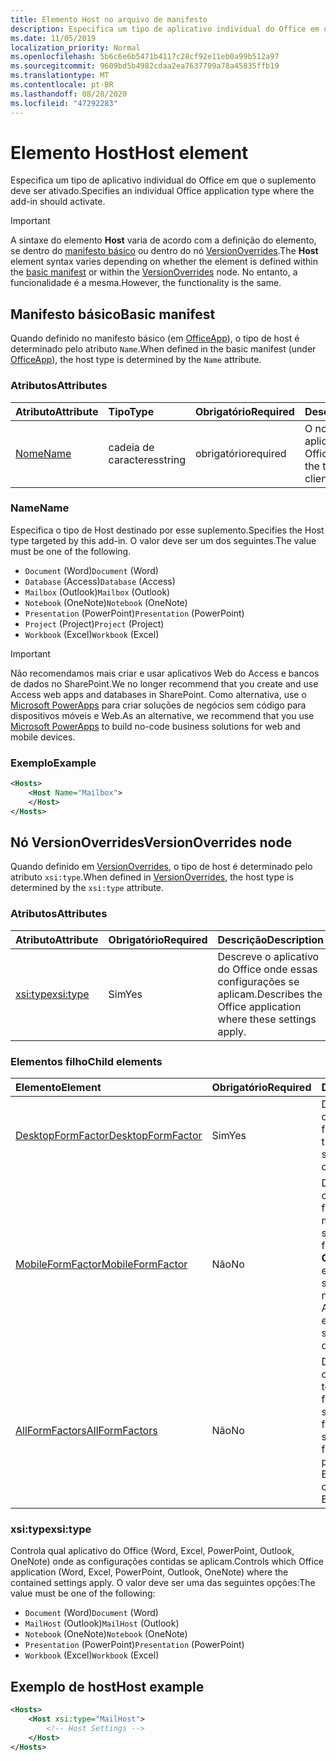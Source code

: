 ```yaml
---
title: Elemento Host no arquivo de manifesto
description: Especifica um tipo de aplicativo individual do Office em que o suplemento deve ser ativado.
ms.date: 11/05/2019
localization_priority: Normal
ms.openlocfilehash: 5b6c6e6b5471b4117c28cf92e11eb0a99b512a97
ms.sourcegitcommit: 9609bd5b4982cdaa2ea7637709a78a45835ffb19
ms.translationtype: MT
ms.contentlocale: pt-BR
ms.lasthandoff: 08/28/2020
ms.locfileid: "47292283"
---
```

# <a name="host-element"></a><span data-ttu-id="9cc92-103">Elemento Host</span><span class="sxs-lookup"><span data-stu-id="9cc92-103">Host element</span></span>

<span data-ttu-id="9cc92-104">Especifica um tipo de aplicativo individual do Office em que o suplemento deve ser ativado.</span><span class="sxs-lookup"><span data-stu-id="9cc92-104">Specifies an individual Office application type where the add-in should activate.</span></span>

> [!IMPORTANT]
> <span data-ttu-id="9cc92-105">A sintaxe do elemento **Host** varia de acordo com a definição do elemento, se dentro do [manifesto básico](#basic-manifest) ou dentro do nó [VersionOverrides](#versionoverrides-node).</span><span class="sxs-lookup"><span data-stu-id="9cc92-105">The **Host** element syntax varies depending on whether the element is defined within the [basic manifest](#basic-manifest) or within the [VersionOverrides](#versionoverrides-node) node.</span></span> <span data-ttu-id="9cc92-106">No entanto, a funcionalidade é a mesma.</span><span class="sxs-lookup"><span data-stu-id="9cc92-106">However, the functionality is the same.</span></span>  

## <a name="basic-manifest"></a><span data-ttu-id="9cc92-107">Manifesto básico</span><span class="sxs-lookup"><span data-stu-id="9cc92-107">Basic manifest</span></span>

<span data-ttu-id="9cc92-108">Quando definido no manifesto básico (em [OfficeApp](officeapp.md)), o tipo de host é determinado pelo atributo `Name`.</span><span class="sxs-lookup"><span data-stu-id="9cc92-108">When defined in the basic manifest (under [OfficeApp](officeapp.md)), the host type is determined by the `Name` attribute.</span></span>

### <a name="attributes"></a><span data-ttu-id="9cc92-109">Atributos</span><span class="sxs-lookup"><span data-stu-id="9cc92-109">Attributes</span></span>

| <span data-ttu-id="9cc92-110">Atributo</span><span class="sxs-lookup"><span data-stu-id="9cc92-110">Attribute</span></span>     | <span data-ttu-id="9cc92-111">Tipo</span><span class="sxs-lookup"><span data-stu-id="9cc92-111">Type</span></span>   | <span data-ttu-id="9cc92-112">Obrigatório</span><span class="sxs-lookup"><span data-stu-id="9cc92-112">Required</span></span> | <span data-ttu-id="9cc92-113">Descrição</span><span class="sxs-lookup"><span data-stu-id="9cc92-113">Description</span></span>                                      |
|:--------------|:-------|:---------|:-------------------------------------------------|
| [<span data-ttu-id="9cc92-114">Nome</span><span class="sxs-lookup"><span data-stu-id="9cc92-114">Name</span></span>](#name) | <span data-ttu-id="9cc92-115">cadeia de caracteres</span><span class="sxs-lookup"><span data-stu-id="9cc92-115">string</span></span> | <span data-ttu-id="9cc92-116">obrigatório</span><span class="sxs-lookup"><span data-stu-id="9cc92-116">required</span></span> | <span data-ttu-id="9cc92-117">O nome do tipo de aplicativo cliente do Office.</span><span class="sxs-lookup"><span data-stu-id="9cc92-117">The name of the type of Office client application.</span></span> |

### <a name="name"></a><span data-ttu-id="9cc92-118">Name</span><span class="sxs-lookup"><span data-stu-id="9cc92-118">Name</span></span>

<span data-ttu-id="9cc92-119">Especifica o tipo de Host destinado por esse suplemento.</span><span class="sxs-lookup"><span data-stu-id="9cc92-119">Specifies the Host type targeted by this add-in.</span></span> <span data-ttu-id="9cc92-120">O valor deve ser um dos seguintes.</span><span class="sxs-lookup"><span data-stu-id="9cc92-120">The value must be one of the following.</span></span>

- <span data-ttu-id="9cc92-121">`Document` (Word)</span><span class="sxs-lookup"><span data-stu-id="9cc92-121">`Document` (Word)</span></span>
- <span data-ttu-id="9cc92-122">`Database` (Access)</span><span class="sxs-lookup"><span data-stu-id="9cc92-122">`Database` (Access)</span></span>
- <span data-ttu-id="9cc92-123">`Mailbox` (Outlook)</span><span class="sxs-lookup"><span data-stu-id="9cc92-123">`Mailbox` (Outlook)</span></span>
- <span data-ttu-id="9cc92-124">`Notebook` (OneNote)</span><span class="sxs-lookup"><span data-stu-id="9cc92-124">`Notebook` (OneNote)</span></span>
- <span data-ttu-id="9cc92-125">`Presentation` (PowerPoint)</span><span class="sxs-lookup"><span data-stu-id="9cc92-125">`Presentation` (PowerPoint)</span></span>
- <span data-ttu-id="9cc92-126">`Project` (Project)</span><span class="sxs-lookup"><span data-stu-id="9cc92-126">`Project` (Project)</span></span>
- <span data-ttu-id="9cc92-127">`Workbook` (Excel)</span><span class="sxs-lookup"><span data-stu-id="9cc92-127">`Workbook` (Excel)</span></span>

> [!IMPORTANT]
> <span data-ttu-id="9cc92-128">Não recomendamos mais criar e usar aplicativos Web do Access e bancos de dados no SharePoint.</span><span class="sxs-lookup"><span data-stu-id="9cc92-128">We no longer recommend that you create and use Access web apps and databases in SharePoint.</span></span> <span data-ttu-id="9cc92-129">Como alternativa, use o [Microsoft PowerApps](https://powerapps.microsoft.com/) para criar soluções de negócios sem código para dispositivos móveis e Web.</span><span class="sxs-lookup"><span data-stu-id="9cc92-129">As an alternative, we recommend that you use [Microsoft PowerApps](https://powerapps.microsoft.com/) to build no-code business solutions for web and mobile devices.</span></span>

### <a name="example"></a><span data-ttu-id="9cc92-130">Exemplo</span><span class="sxs-lookup"><span data-stu-id="9cc92-130">Example</span></span>

```xml
<Hosts>
    <Host Name="Mailbox">
    </Host>
</Hosts>
```

## <a name="versionoverrides-node"></a><span data-ttu-id="9cc92-131">Nó VersionOverrides</span><span class="sxs-lookup"><span data-stu-id="9cc92-131">VersionOverrides node</span></span>

<span data-ttu-id="9cc92-132">Quando definido em [VersionOverrides](versionoverrides.md), o tipo de host é determinado pelo atributo `xsi:type`.</span><span class="sxs-lookup"><span data-stu-id="9cc92-132">When defined in [VersionOverrides](versionoverrides.md), the host type is determined by the `xsi:type` attribute.</span></span>

### <a name="attributes"></a><span data-ttu-id="9cc92-133">Atributos</span><span class="sxs-lookup"><span data-stu-id="9cc92-133">Attributes</span></span>

|  <span data-ttu-id="9cc92-134">Atributo</span><span class="sxs-lookup"><span data-stu-id="9cc92-134">Attribute</span></span>  |  <span data-ttu-id="9cc92-135">Obrigatório</span><span class="sxs-lookup"><span data-stu-id="9cc92-135">Required</span></span>  |  <span data-ttu-id="9cc92-136">Descrição</span><span class="sxs-lookup"><span data-stu-id="9cc92-136">Description</span></span>  |
|:-----|:-----|:-----|
|  [<span data-ttu-id="9cc92-137">xsi:type</span><span class="sxs-lookup"><span data-stu-id="9cc92-137">xsi:type</span></span>](#xsitype)  |  <span data-ttu-id="9cc92-138">Sim</span><span class="sxs-lookup"><span data-stu-id="9cc92-138">Yes</span></span>  | <span data-ttu-id="9cc92-139">Descreve o aplicativo do Office onde essas configurações se aplicam.</span><span class="sxs-lookup"><span data-stu-id="9cc92-139">Describes the Office application where these settings apply.</span></span>|

### <a name="child-elements"></a><span data-ttu-id="9cc92-140">Elementos filho</span><span class="sxs-lookup"><span data-stu-id="9cc92-140">Child elements</span></span>

|  <span data-ttu-id="9cc92-141">Elemento</span><span class="sxs-lookup"><span data-stu-id="9cc92-141">Element</span></span> |  <span data-ttu-id="9cc92-142">Obrigatório</span><span class="sxs-lookup"><span data-stu-id="9cc92-142">Required</span></span>  |  <span data-ttu-id="9cc92-143">Descrição</span><span class="sxs-lookup"><span data-stu-id="9cc92-143">Description</span></span>  |
|:-----|:-----|:-----|
|  [<span data-ttu-id="9cc92-144">DesktopFormFactor</span><span class="sxs-lookup"><span data-stu-id="9cc92-144">DesktopFormFactor</span></span>](desktopformfactor.md)    |  <span data-ttu-id="9cc92-145">Sim</span><span class="sxs-lookup"><span data-stu-id="9cc92-145">Yes</span></span>   |  <span data-ttu-id="9cc92-146">Define as configurações do fator forma da área de trabalho.</span><span class="sxs-lookup"><span data-stu-id="9cc92-146">Defines the settings for the desktop form factor.</span></span> |
|  [<span data-ttu-id="9cc92-147">MobileFormFactor</span><span class="sxs-lookup"><span data-stu-id="9cc92-147">MobileFormFactor</span></span>](mobileformfactor.md)    |  <span data-ttu-id="9cc92-148">Não</span><span class="sxs-lookup"><span data-stu-id="9cc92-148">No</span></span>   |  <span data-ttu-id="9cc92-149">Define as configurações do fator forma móvel.</span><span class="sxs-lookup"><span data-stu-id="9cc92-149">Defines the settings for the mobile form factor.</span></span> <span data-ttu-id="9cc92-150">**Observação:** Esse elemento só é suportado no Outlook no iOS e no Android.</span><span class="sxs-lookup"><span data-stu-id="9cc92-150">**Note:** This element is only supported in Outlook on iOS and Android.</span></span> |
|  [<span data-ttu-id="9cc92-151">AllFormFactors</span><span class="sxs-lookup"><span data-stu-id="9cc92-151">AllFormFactors</span></span>](allformfactors.md)    |  <span data-ttu-id="9cc92-152">Não</span><span class="sxs-lookup"><span data-stu-id="9cc92-152">No</span></span>   |  <span data-ttu-id="9cc92-153">Define as configurações de todos os fatores forma.</span><span class="sxs-lookup"><span data-stu-id="9cc92-153">Defines the settings for all form factors.</span></span> <span data-ttu-id="9cc92-154">Usado somente pelas funções personalizadas no Excel.</span><span class="sxs-lookup"><span data-stu-id="9cc92-154">Only used by custom functions in Excel.</span></span> |

### <a name="xsitype"></a><span data-ttu-id="9cc92-155">xsi:type</span><span class="sxs-lookup"><span data-stu-id="9cc92-155">xsi:type</span></span>

<span data-ttu-id="9cc92-156">Controla qual aplicativo do Office (Word, Excel, PowerPoint, Outlook, OneNote) onde as configurações contidas se aplicam.</span><span class="sxs-lookup"><span data-stu-id="9cc92-156">Controls which Office application (Word, Excel, PowerPoint, Outlook, OneNote) where the contained settings apply.</span></span> <span data-ttu-id="9cc92-157">O valor deve ser uma das seguintes opções:</span><span class="sxs-lookup"><span data-stu-id="9cc92-157">The value must be one of the following:</span></span>

- <span data-ttu-id="9cc92-158">`Document` (Word)</span><span class="sxs-lookup"><span data-stu-id="9cc92-158">`Document` (Word)</span></span>
- <span data-ttu-id="9cc92-159">`MailHost` (Outlook)</span><span class="sxs-lookup"><span data-stu-id="9cc92-159">`MailHost` (Outlook)</span></span>
- <span data-ttu-id="9cc92-160">`Notebook` (OneNote)</span><span class="sxs-lookup"><span data-stu-id="9cc92-160">`Notebook` (OneNote)</span></span>
- <span data-ttu-id="9cc92-161">`Presentation` (PowerPoint)</span><span class="sxs-lookup"><span data-stu-id="9cc92-161">`Presentation` (PowerPoint)</span></span>
- <span data-ttu-id="9cc92-162">`Workbook` (Excel)</span><span class="sxs-lookup"><span data-stu-id="9cc92-162">`Workbook` (Excel)</span></span>

## <a name="host-example"></a><span data-ttu-id="9cc92-163">Exemplo de host</span><span class="sxs-lookup"><span data-stu-id="9cc92-163">Host example</span></span>

```xml
<Hosts>
    <Host xsi:type="MailHost">
        <!-- Host Settings -->
    </Host>
</Hosts>
```
